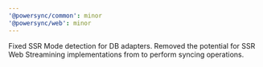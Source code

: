 ```yaml
---
'@powersync/common': minor
'@powersync/web': minor
---
```


Fixed SSR Mode detection for DB adapters. Removed the potential for SSR Web Streamining implementations from to perform syncing operations.
